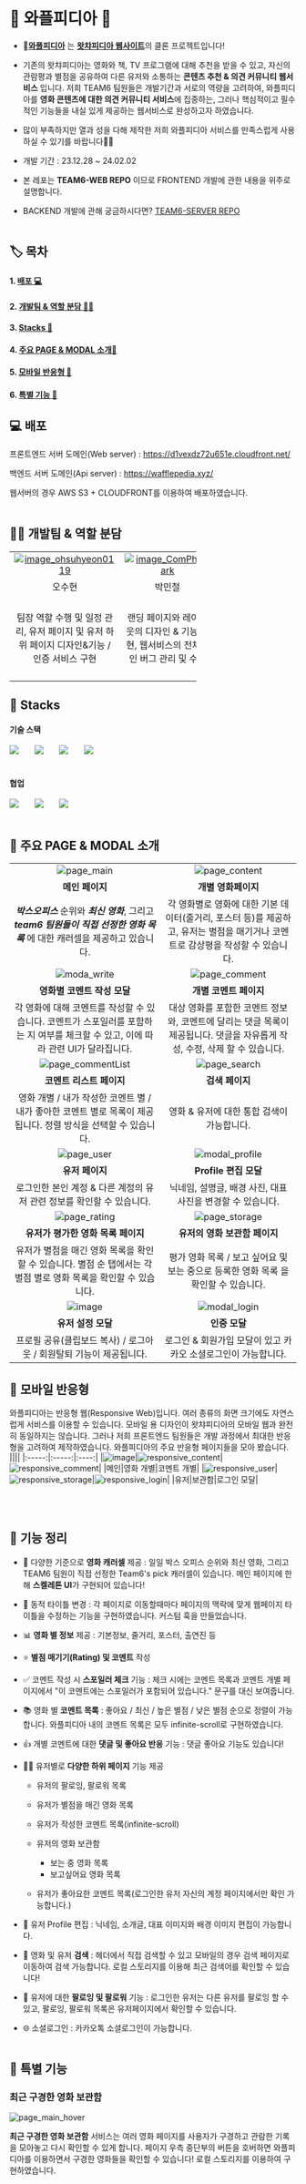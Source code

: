 # 🎥 와플피디아 🎥

- 🧇[**와플피디아**](https://d1vexdz72u651e.cloudfront.net/) 는 [**왓챠피디아 웹사이트**](https://pedia.watcha.com/ko-KR/)의 클론 프로젝트입니다!
- 기존의 왓챠피디아는 영화와 책, TV 프로그램에 대해 추천을 받을 수 있고, 자신의 관람평과 별점을 공유하여 다른 유저와 소통하는 **콘텐츠 추천 & 의견 커뮤니티 웹서비스** 입니다. 저희 TEAM6 팀원들은 개발기간과 서로의 역량을 고려하여, 와플피디아를 **영화 콘텐츠에 대한 의견 커뮤니티 서비스**에 집중하는, 그러나 핵심적이고 필수적인 기능들을 내실 있게 제공하는 웹서비스로 완성하고자 하였습니다.
- 많이 부족하지만 열과 성을 다해 제작한 저희 와플피디아 서비스를 만족스럽게 사용하실 수 있기를 바랍니다🙏🙏

- 개발 기간 : 23.12.28 ~ 24.02.02

- 본 레포는 **TEAM6-WEB REPO** 이므로 FRONTEND 개발에 관한 내용을 위주로 설명합니다.

- BACKEND 개발에 관해 궁금하시다면? [TEAM6-SERVER REPO](https://github.com/wafflestudio21-5/team6-server)
  <br/><br/>

## 🏷️ 목차

#### 1. [배포 💻](#💻-배포)

#### 2. [개발팀 & 역할 분담 🙋‍♂️](#🙋‍♂️-개발팀--역할-분담)

#### 3. [Stacks 🔧](#🔧-stacks)

#### 4. [주요 PAGE & MODAL 소개📃](#📃-주요-page--modal-소개)

#### 5. [모바일 반응형 📱](#📱-모바일-반응형)

#### 6. [특별 기능 🎨](#🎨-특별-기능)

## 💻 배포

프론트엔드 서버 도메인(Web server) : <https://d1vexdz72u651e.cloudfront.net/>

백엔드 서버 도메인(Api server) : <https://wafflepedia.xyz/>

웹서버의 경우 AWS S3 + CLOUDFRONT를 이용하여 배포하였습니다.
<br/><br/>

## 🙋‍♂️ 개발팀 & 역할 분담

<div style="width: 65%;">

|                                                                                                                   |                                                                                                            |                                                                                                      |
| :---------------------------------------------------------------------------------------------------------------: | :--------------------------------------------------------------------------------------------------------: | :--------------------------------------------------------------------------------------------------: |
| [![image_ohsuhyeon0119](https://avatars.githubusercontent.com/u/141830897?v=4)](https://github.com/ohsuhyeon0119) | [![image_ComPhyPark](https://avatars.githubusercontent.com/u/69303148?v=4)](https://github.com/ComPhyPark) | [![image_izone00](https://avatars.githubusercontent.com/u/91773764?v=4)](https://github.com/izone00) |
|                                                      오수현                                                       |                                                   박민철                                                   |                                                정우진                                                |
|            팀장 역할 수행 및 일정 관리, 유저 페이지 및 유저 하위 페이지 디자인&기능 / 인증 서비스 구현            |             랜딩 페이지와 레이아웃의 디자인 & 기능 구현, 웹서비스의 전체적인 버그 관리 및 수정             |     영화 개별 페이지 및 콘텐츠 하위 페이지 구현, 추가 서비스 (내가 구경한 영화 모음 보관함) 구현     |

</div>

## 🔧 Stacks

#### 기술 스택

<img src="https://img.shields.io/badge/React-61DAFB?style=for-the-badge&logo=react&logoColor=white"> &nbsp; &nbsp; &nbsp; <img src="https://img.shields.io/badge/typescript-3178C6?style=for-the-badge&logo=typescript&logoColor=white"> &nbsp; &nbsp; &nbsp;
<img src="https://img.shields.io/badge/cssmodules-000000?style=for-the-badge&logo=cssmodules&logoColor=white"> &nbsp; &nbsp; &nbsp;
<img src="https://img.shields.io/badge/SCSS-CC6699?style=for-the-badge&logo=sass&logoColor=white">
<br/><br/>

#### 협업

<img src="https://img.shields.io/badge/Slack-4A154B?style=for-the-badge&logo=Slack&logoColor=white"> &nbsp; &nbsp; &nbsp;
<img src="https://img.shields.io/badge/Notion-000000?style=for-the-badge&logo=Notion&logoColor=white"> &nbsp; &nbsp; &nbsp;
<img src="https://img.shields.io/badge/Figma-F24E1E?style=for-the-badge&logo=Figma&logoColor=white">
<br/><br/>

## 📃 주요 PAGE & MODAL 소개

|                                                                                                                                    |                                                                                                                                 |
| :--------------------------------------------------------------------------------------------------------------------------------: | :-----------------------------------------------------------------------------------------------------------------------------: |
|         ![page_main](https://github.com/wafflestudio21-5/team6-web/assets/141830897/c3f9a538-698b-4877-ba8b-926cc6e85f17)          |      ![page_content](https://github.com/wafflestudio21-5/team6-web/assets/141830897/c1adf20f-4971-4f7a-b8ab-0666ad1b495c)       |
|                                                          **메인 페이지**                                                           |                                                       **개별 영화페이지**                                                       |
|   **_박스오피스_** 순위와 **_최신 영화_**, 그리고 **_team6 팀원들이 직접 선정한 영화 목록_** 에 대한 캐러셀을 제공하고 있습니다.   | 각 영화별로 영화에 대한 기본 데이터(줄거리, 포스터 등)를 제공하고, 유저는 별점을 매기거나 코멘트로 감상평을 작성할 수 있습니다. |
|         ![moda_write](https://github.com/wafflestudio21-5/team6-web/assets/141830897/ad1840e1-b75f-4e9f-955e-753bc1d0c338)         |      ![page_comment](https://github.com/wafflestudio21-5/team6-web/assets/141830897/80d9fe4a-be09-468a-887e-16b00c94b14d)       |
|                                                    **영화별 코멘트 작성 모달**                                                     |                                                     **개별 코멘트 페이지**                                                      |
| 각 영화에 대해 코멘트를 작성할 수 있습니다. 코멘트가 스포일러를 포함하는 지 여부를 체크할 수 있고, 이에 따라 관련 UI가 달라집니다. |   대상 영화를 포함한 코멘트 정보와, 코멘트에 달리는 댓글 목록이 제공됩니다. 댓글을 자유롭게 작성, 수정, 삭제 할 수 있습니다.    |
|      ![page_commentList](https://github.com/wafflestudio21-5/team6-web/assets/141830897/9afea23d-b32e-4608-8273-0b8d37456ab2)      |       ![page_search](https://github.com/wafflestudio21-5/team6-web/assets/141830897/1f1501ac-fa59-4b96-b3a5-bb6e61eef352)       |
|                                                      **코멘트 리스트 페이지**                                                      |                                                         **검색 페이지**                                                         |
|           영화 개별 / 내가 작성한 코멘트 별 / 내가 좋아한 코멘트 별로 목록이 제공됩니다. 정렬 방식을 선택할 수 있습니다.           |                                           영화 & 유저에 대한 통합 검색이 가능합니다.                                            |
|         ![page_user](https://github.com/wafflestudio21-5/team6-web/assets/141830897/69770940-19f7-49d5-87fb-5ed5e5104181)          |      ![modal_profile](https://github.com/wafflestudio21-5/team6-web/assets/141830897/482d3932-0934-4597-8d4a-68a1ba7b724e)      |
|                                                          **유저 페이지**                                                           |                                                      **Profile 편집 모달**                                                      |
|                               로그인한 본인 계정 & 다른 계정의 유저 관련 정보를 확인할 수 있습니다.                                |                                   닉네임, 설명글, 배경 사진, 대표 사진을 변경할 수 있습니다.                                    |
|        ![page_rating](https://github.com/wafflestudio21-5/team6-web/assets/141830897/ce83a2be-1251-4131-9dbc-95daa3d51785)         |      ![page_storage](https://github.com/wafflestudio21-5/team6-web/assets/141830897/2614d989-82b6-4d3a-9830-6db9439be3d3)       |
|                                                 **유저가 평가한 영화 목록 페이지**                                                 |                                                  **유저의 영화 보관함 페이지**                                                  |
|          유저가 별점을 매긴 영화 목록을 확인할 수 있습니다. 별점 순 탭에서는 각 별점 별로 영화 목록을 확인할 수 있습니다.          |                       평가 영화 목록 / 보고 싶어요 및 보는 중으로 등록한 영화 목록 을 확인할 수 있습니다.                       |
|           ![image](https://github.com/wafflestudio21-5/team6-web/assets/141830897/399655bf-7bba-4f80-8a18-bf85e41ea30a)            |       ![modal_login](https://github.com/wafflestudio21-5/team6-web/assets/141830897/8be99c0d-7665-4e1d-b85a-8cf0296ec28b)       |
|                                                         **유저 설정 모달**                                                         |                                                          **인증 모달**                                                          |
|                                프로필 공유(클립보드 복사) / 로그아웃 / 회원탈퇴 기능이 제공됩니다.                                 |                                  로그인 & 회원가입 모달이 있고 카카오 소셜로그인이 가능합니다.                                  |

## 📱 모바일 반응형

와플피디아는 반응형 웹(Responsive Web)입니다. 여러 종류의 화면 크기에도 자연스럽게 서비스를 이용할 수 있습니다. 모바일 용 디자인이 왓챠피디아의 모바일 웹과 완전히 동일하지는 않습니다. 그러나 저희 프론트엔드 팀원들은 개발 과정에서 최대한 반응형을 고려하여 제작하였습니다. 와플피디아의 주요 반응형 페이지들을 모아 봤습니다.
||||
|:-----:|:-----:|:----:|
|![image](https://github.com/wafflestudio21-5/team6-web/assets/141830897/1df1212c-c8be-4262-8fde-55f05faf2bd8)|![responsive_content](https://github.com/wafflestudio21-5/team6-web/assets/141830897/87114f59-204c-4184-b534-19933e6f07e5)|![responsive_comment](https://github.com/wafflestudio21-5/team6-web/assets/141830897/25c4eb1e-1be7-4231-916a-04485d211666)|
|메인|영화 개별|코멘트 개별|
|![responsive_user](https://github.com/wafflestudio21-5/team6-web/assets/141830897/11cc25e3-a1bd-438c-9e29-71ccfc06beb2)|![responsive_storage](https://github.com/wafflestudio21-5/team6-web/assets/141830897/9487b0a8-3b4f-4502-a324-9c65017d4de2)|![responsive_login](https://github.com/wafflestudio21-5/team6-web/assets/141830897/52193973-0683-4a20-8565-0429595f22d9)|
|유저|보관함|로그인 모달|

<br></br>

## 🚀 기능 정리

- 🎥 다양한 기준으로 **영화 캐러셀** 제공 : 일일 박스 오피스 순위와 최신 영화, 그리고 TEAM6 팀원이 직접 선정한 Team6's pick 캐러셀이 있습니다. 메인 페이지에 한해 **스켈레톤 UI**가 구현되어 있습니다!

- 👑 동적 타이틀 변경 : 각 페이지로 이동할때마다 페이지의 맥락에 맞게 웹페이지 타이틀을 수정하는 기능을 구현하였습니다. 커스텀 훅을 만들었습니다.

- 📊 **영화 별 정보** 제공 : 기본정보, 줄거리, 포스터, 출연진 등
- ⭐ **별점 매기기(Rating) 및 코멘트** 작성
- ✅ 코멘트 작성 시 **스포일러 체크** 기능 : 체크 시에는 코멘트 목록과 코멘트 개별 페이지에서 "이 코멘트에는 스포일러가 포함되어 있습니다." 문구를 대신 보여줍니다.
- 📚 영화 별 **코멘트 목록** : 좋아요 / 최신 / 높은 별점 / 낮은 별점 순으로 정렬이 가능합니다. 와플피디아 내의 코멘트 목록은 모두 infinite-scroll로 구현하였습니다.
- 👍 개별 코멘트에 대한 **댓글 및 좋아요 반응** 기능 : 댓글 좋아요 기능도 있습니다!
- 🙋‍♂️ 유저별로 **다양한 하위 페이지** 기능 제공

  - 유저의 팔로잉, 팔로워 목록
  - 유저가 별점을 매긴 영화 목록
  - 유저가 작성한 코멘트 목록(infinite-scroll)
  - 유저의 영화 보관함

    - 보는 중 영화 목록
    - 보고싶어요 영화 목록

  - 유저가 좋아요한 코멘트 목록(로그인한 유저 자신의 계정 페이지에서만 확인 가능합니다.)

- 🧑 유저 Profile 편집 : 닉네임, 소개글, 대표 이미지와 배경 이미지 편집이 가능합니다.

- 🔎 영화 및 유저 **검색** : 헤더에서 직접 검색할 수 있고 모바일의 경우 검색 페이지로 이동하여 검색 가능합니다. 로컬 스토리지를 이용해 최근 검색어를 확인할 수 있습니다!

- 🤝 유저에 대한 **팔로잉 및 팔로워** 기능 : 로그인한 유저는 다른 유저를 팔로잉 할 수 있고, 팔로잉, 팔로워 목록은 유저페이지에서 확인할 수 있습니다.

- 🌐 소셜로그인 : 카카오톡 소셜로그인이 가능합니다.
  <br></br>

## 🎨 특별 기능

### 최근 구경한 영화 보관함

![page_main_hover](https://github.com/wafflestudio21-5/team6-web/assets/141830897/ce809183-50d5-433d-aa76-845818026ec9)

**최근 구경한 영화 보관함** 서비스는 여러 영화 페이지를 사용자가 구경하고 관람한 기록을 모아놓고 다시 확인할 수 있게 합니다. 페이지 우측 중단부의 버튼을 호버하면 와플피디아를 이용하면서 구경한 영화들을 확인할 수 있습니다!
로컬 스토리지를 이용하여 구현하였습니다.
